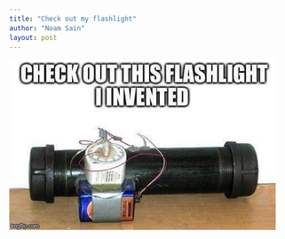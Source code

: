 ```yaml
---
title: "Check out my flashlight"
author: "Noam Sain"
layout: post
---
```


![New type of flashlight](/assets/2015/2015-09-flashlight.jpg "New type of flashlight")
